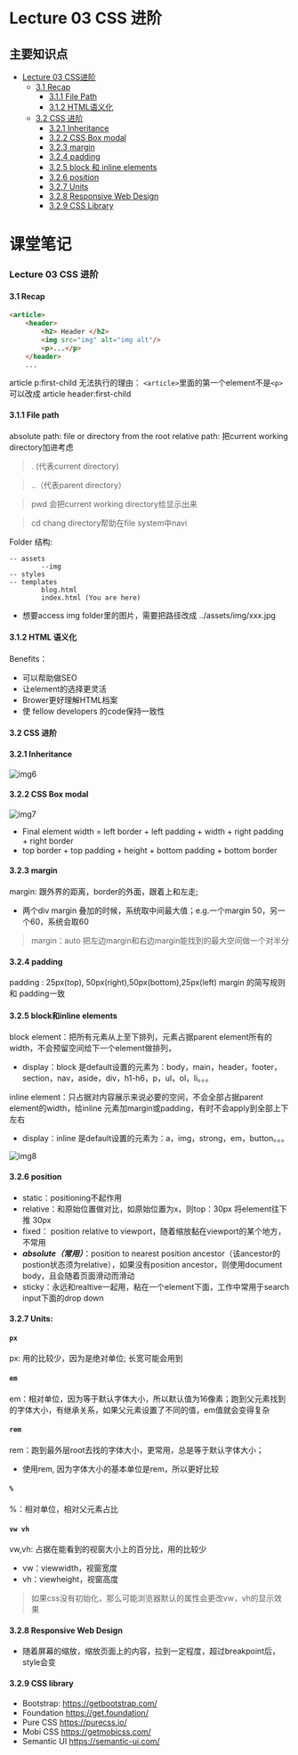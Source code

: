 # Lecture 03 CSS 进阶

## 主要知识点
- [Lecture 03 CSS进阶](#lecture-03-css-进阶)
  - [3.1 Recap](#31-recap)
  	- [3.1.1 File Path](#311-file-path)
  	- [3.1.2 HTML语义化](#312-html-语义化)
  - [3.2 CSS 进阶](#32-css-进阶)
  	- [3.2.1 Inheritance](#321-inheritance)
  	- [3.2.2 CSS Box modal](#322-css-box-modal)
  	- [3.2.3 margin](#323-margin)
  	- [3.2.4 padding](#324-padding)
  	- [3.2.5 block 和 inline elements](#325-block和inline-elements)
  	- [3.2.6 position](#326-position)
  	- [3.2.7 Units](#327-units)
  	- [3.2.8 Responsive Web Design](#328-responsive-web-design)
  	- [3.2.9 CSS Library](#329-css-library)   


# 课堂笔记

### Lecture 03 CSS 进阶

#### 3.1 Recap
```html
<article>
	<header>
		<h2> Header </h2>
		<img src="img" alt="img alt"/>
		<p>...</p>
	</header>
	...
```
article p:first-child 无法执行的理由：
```<article>```里面的第一个element不是```<p>```
可以改成 article header:first-child

#### 3.1.1 File path
absolute path: file or directory from the root
relative path: 把current working directory加进考虑
> . (代表current directory)

> ..（代表parent directory）

> pwd 会把current working directory给显示出来

> cd chang directory帮助在file system中navi

Folder 结构:
```
-- assets
		--img		
-- styles
-- templates
		blog.html
		index.html (You are here)
```
- 想要access img folder里的图片，需要把路径改成
../assets/img/xxx.jpg

#### 3.1.2 HTML 语义化
Benefits：
- 可以帮助做SEO
- 让element的选择更灵活
- Brower更好理解HTML档案
- 使 fellow developers 的code保持一致性

#### 3.2 CSS 进阶
#### 3.2.1 Inheritance
![img6](https://github.com/australiaitgroup/full-stack-bootcamp-wiki/blob/main/%E5%85%A8%E6%A0%88%E7%8F%AD%E7%AC%AC16%E6%9C%9F%E7%AC%94%E8%AE%B0/img/%E5%9B%BE6.PNG)

#### 3.2.2 CSS Box modal
![img7](https://github.com/australiaitgroup/full-stack-bootcamp-wiki/blob/main/%E5%85%A8%E6%A0%88%E7%8F%AD%E7%AC%AC16%E6%9C%9F%E7%AC%94%E8%AE%B0/img/%E5%9B%BE7.PNG)
- Final element width = left border + left padding + width + right padding + right border 
- top border + top padding + height + bottom padding + bottom border

#### 3.2.3 margin
margin: 跟外界的距离，border的外面，跟着上和左走;
- 两个div margin 叠加的时候，系统取中间最大值；e.g.一个margin 50，另一个60，系统会取60
>margin：auto 
把左边margin和右边margin能找到的最大空间做一个对半分

#### 3.2.4 padding
padding : 25px(top), 50px(right),50px(bottom),25px(left)
margin 的简写规则和 padding一致

#### 3.2.5 block和inline elements
block element：把所有元素从上至下排列，元素占据parent element所有的width，不会预留空间给下一个element做排列，
- display：block 是default设置的元素为：body，main，header，footer，section，nav，aside，div，h1-h6，p，ul，ol，li。。。

inline element：只占据对内容展示来说必要的空间，不会全部占据parent element的width，给inline 元素加margin或padding，有时不会apply到全部上下左右
- display：inline 是default设置的元素为：a，img，strong，em，button。。。

![img8](https://github.com/australiaitgroup/full-stack-bootcamp-wiki/blob/main/%E5%85%A8%E6%A0%88%E7%8F%AD%E7%AC%AC16%E6%9C%9F%E7%AC%94%E8%AE%B0/img/%E5%9B%BE8.PNG)

#### 3.2.6 position
- static：positioning不起作用
- relative：和原始位置做对比，如原始位置为x，则top：30px 将element往下推 30px
- fixed： position relative to viewport，随着缩放黏在viewport的某个地方，不常用
- ***absolute（常用）***：position to nearest position ancestor（该ancestor的postion状态须为relative），如果没有position ancestor，则使用document body，且会随着页面滑动而滑动
- sticky：永远和realtive一起用，粘在一个element下面，工作中常用于search input下面的drop down

#### 3.2.7 Units:
#### ```px```
px: 用的比较少，因为是绝对单位; 长宽可能会用到
####  ```em```
em：相对单位，因为等于默认字体大小，所以默认值为16像素；跑到父元素找到的字体大小，有继承关系，如果父元素设置了不同的值，em值就会变得复杂
####  ```rem```
rem：跑到最外层root去找的字体大小，更常用，总是等于默认字体大小；
- 使用rem, 因为字体大小的基本单位是rem，所以更好比较
####  ```%```
%：相对单位，相对父元素占比
####  ```vw vh```
vw,vh: 占据在能看到的视窗大小上的百分比，用的比较少
- vw：viewwidth，视窗宽度
- vh：viewheight，视窗高度
> 如果css没有初始化，那么可能浏览器默认的属性会更改vw，vh的显示效果

#### 3.2.8 Responsive Web Design
- 随着屏幕的缩放，缩放页面上的内容，拉到一定程度，超过breakpoint后，style会变

#### 3.2.9 CSS library
- Bootstrap: https://getbootstrap.com/
- Foundation https://get.foundation/
- Pure CSS https://purecss.io/
- Mobi CSS https://getmobicss.com/
- Semantic UI https://semantic-ui.com/



